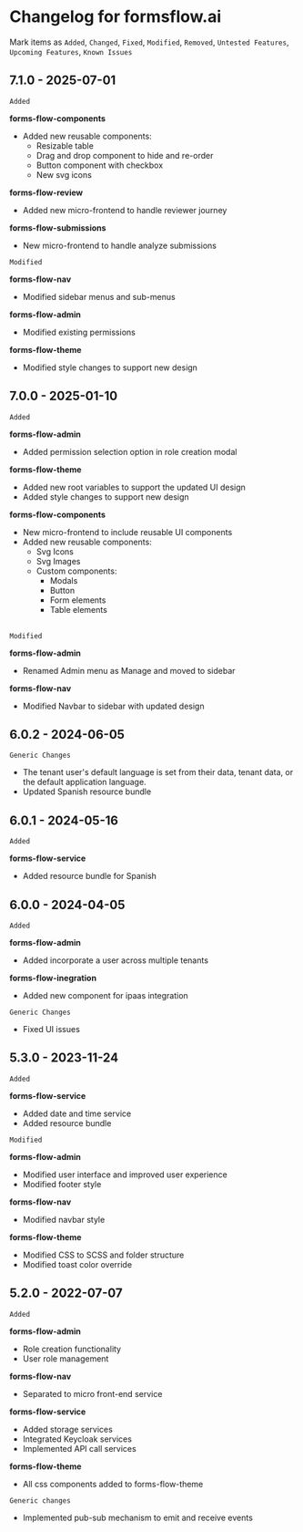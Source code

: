 # Changelog for formsflow.ai

Mark items as `Added`, `Changed`, `Fixed`, `Modified`, `Removed`, `Untested Features`, `Upcoming Features`, `Known Issues`
## 7.1.0 - 2025-07-01

`Added`

**forms-flow-components**
* Added new reusable components:
  * Resizable table 
  * Drag and drop component to hide and re-order
  * Button component with checkbox
  * New svg icons

**forms-flow-review**
* Added new micro-frontend to handle reviewer journey

**forms-flow-submissions**
* New micro-frontend to handle analyze submissions

`Modified`

**forms-flow-nav**
* Modified sidebar menus and sub-menus

**forms-flow-admin**
* Modified existing permissions

**forms-flow-theme**
* Modified style changes to support new design

## 7.0.0 - 2025-01-10

`Added`

**forms-flow-admin**
* Added permission selection option in role creation modal

**forms-flow-theme**
* Added new root variables to support the updated UI design
* Added style changes to support new design

**forms-flow-components**
* New micro-frontend to include reusable UI components
* Added new reusable components:
  * Svg Icons
  * Svg Images
  * Custom components:
    * Modals 
    * Button 
    * Form elements 
    * Table elements
<br><br>


`Modified`

**forms-flow-admin**
* Renamed Admin menu as Manage and moved to sidebar

**forms-flow-nav**
* Modified Navbar to sidebar with updated design







## 6.0.2 - 2024-06-05

`Generic Changes`
* The tenant user's default language is set from their data, tenant data, or the default application language.
* Updated Spanish resource bundle
  
## 6.0.1 - 2024-05-16

`Added`

**forms-flow-service**
* Added resource bundle for Spanish

## 6.0.0 - 2024-04-05

`Added`

**forms-flow-admin**
* Added incorporate a user across multiple tenants

**forms-flow-inegration**
* Added new component for ipaas integration
  
`Generic Changes`
* Fixed UI issues



## 5.3.0 - 2023-11-24

`Added`

**forms-flow-service**
  - Added date and time service
  - Added resource bundle 

`Modified`

**forms-flow-admin**
 - Modified user interface and improved user experience 
 - Modified footer style
 
**forms-flow-nav**
 - Modified navbar style
   
**forms-flow-theme**
 - Modified CSS to SCSS and folder structure
 - Modified toast color override
 

## 5.2.0 - 2022-07-07

`Added`

**forms-flow-admin**
  - Role creation functionality
  - User role management
 
**forms-flow-nav**
  - Separated to micro front-end service

**forms-flow-service**
  - Added storage services
  - Integrated Keycloak services
  - Implemented API call services
    
**forms-flow-theme**
  - All css components added to forms-flow-theme

`Generic changes`
 - Implemented pub-sub mechanism to emit and receive events
    
